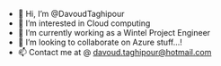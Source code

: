- 👋 Hi, I’m @DavoudTaghipour
- 👀 I’m interested in Cloud computing
- 🌱 I’m currently working as a Wintel Project Engineer 
- 💞️ I’m looking to collaborate on Azure stuff...!
- 📫 Contact me at @ davoud.taghipour@hotmail.com

<!---
DavoudTaghipour/DavoudTaghipour is a ✨ special ✨ repository because its `README.md` (this file) appears on your GitHub profile.
You can click the Preview link to take a look at your changes.
--->
